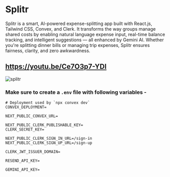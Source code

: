 # Splitr
Splitr is a smart, AI-powered expense-splitting app built with React.js, Tailwind CSS, Convex, and Clerk. It transforms the way groups manage shared costs by enabling natural language expense input, real-time balance tracking, and intelligent suggestions — all enhanced by Gemini AI. Whether you're splitting dinner bills or managing trip expenses, Splitr ensures fairness, clarity, and zero awkwardness.
## https://youtu.be/Ce7O3p7-YDI

![splitr](https://github.com/user-attachments/assets/11e138c4-efcf-4a85-8586-f2993da118d8)

### Make sure to create a `.env` file with following variables -

```
# Deployment used by `npx convex dev`
CONVEX_DEPLOYMENT=

NEXT_PUBLIC_CONVEX_URL=

NEXT_PUBLIC_CLERK_PUBLISHABLE_KEY=
CLERK_SECRET_KEY=

NEXT_PUBLIC_CLERK_SIGN_IN_URL=/sign-in
NEXT_PUBLIC_CLERK_SIGN_UP_URL=/sign-up

CLERK_JWT_ISSUER_DOMAIN=

RESEND_API_KEY=

GEMINI_API_KEY=
```
